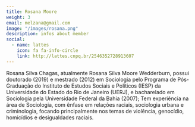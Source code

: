 ```yaml
---
title: Rosana Moore
weight: 3
email: melzana@gmail.com 
image: "/images/rosana.png"
description: infos about member
social:
  - name: lattes
    icon: fa fa-info-circle
    link: http://lattes.cnpq.br/2546352728913607
---
```


Rosana Silva Chagas, atualmente Rosana Silva Moore Wedderburn, possui doutorado (2019) e mestrado (2012) em Sociologia pelo Programa de Pós-Graduação do Instituto de Estudos Sociais e Políticos (IESP) da Universidade do Estado do Rio de Janeiro (UERJ), e bacharelado em Sociologia pela Universidade Federal da Bahia (2007); Tem experiência na área de Sociologia, com ênfase em relações raciais, sociologia urbana e criminologia, focando principalmente nos temas de violência, genocídio, homicídios e desigualdades raciais.
